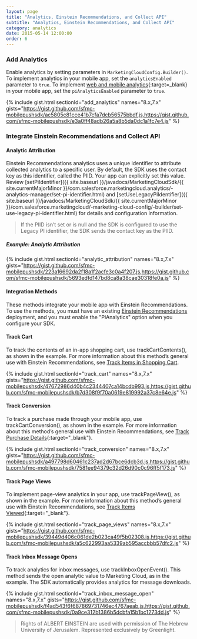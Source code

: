 ```yaml
---
layout: page
title: "Analytics, Einstein Recommendations, and Collect API"
subtitle: "Analytics, Einstein Recommendations, and Collect API"
category: analytics
date: 2015-05-14 12:00:00
order: 6
---
```

### Add Analytics

Enable analytics by setting parameters in `MarketingCloudConfig.Builder()`. To implement analytics in your mobile app, set the `analyticsEnabled` parameter to `true`. To implement [web and mobile analytics](https://help.salesforce.com/articleView?id=mc_anb_web__mobile_analytics.htm&type=5){:target=_blank} in your mobile app, set the `piAnalyticsEnabled` parameter to `true`.

{% include gist.html sectionId="add_analytics" names="8.x,7.x" gists="https://gist.github.com/sfmc-mobilepushsdk/ac5805c81cce41b7cfa7dcb56575bbdf.js,https://gist.github.com/sfmc-mobilepushsdk/e3a0ff48adb26a5a8b5da0dc1a1fc7e4.js" %}

### Integrate Einstein Recommendations and Collect API

#### Analytic Attribution
Einstein Recommendations analytics uses a unique identifier to attribute collected analytics to a specific user. By default, the SDK uses the contact key as this identifier, called the PIID. Your app can explicitly set this value. Review [setPiIdentifier]({{ site.baseurl }}/javadocs/MarketingCloudSdk/{{ site.currentMajorMinor }}/com.salesforce.marketingcloud.analytics/-analytics-manager/set-pi-identifier.html) and [setUseLegacyPiIdentifier]({{ site.baseurl }}/javadocs/MarketingCloudSdk/{{ site.currentMajorMinor }}/com.salesforce.marketingcloud/-marketing-cloud-config/-builder/set-use-legacy-pi-identifier.html) for details and configuration information.

> If the PIID isn’t set or is null and the SDK is configured to use the Legacy PI identifier, the SDK sends the contact key as the PIID.


##### Example: Analytic Attribution
{% include gist.html sectionId="analytic_attribution" names="8.x,7.x" gists="https://gist.github.com/sfmc-mobilepushsdk/223a16692da2f18a1f2acfe3c0a4f207.js,https://gist.github.com/sfmc-mobilepushsdk/5693edfd147bd8ca8a38cae30318fe0a.js" %}

#### Integration Methods
These methods integrate your mobile app with Einstein Recommendations. To use the methods, you must have an existing [Einstein Recommendations](https://help.salesforce.com/articleView?id=mc_pb_personalization_builder.htm&type=5) deployment, and you must enable the "PiAnalytics" option when you configure your SDK.

#### Track Cart

To track the contents of an in-app shopping cart, use trackCartContents(), as shown in the example. For more information about this method’s general use with Einstein Recommendations, see [Track Items in Shopping Cart](https://help.salesforce.com/articleView?id=mc_ctc_track_cart.htm{:target="_blank"}).

{% include gist.html sectionId="track_cart" names="8.x,7.x" gists="https://gist.github.com/sfmc-mobilepushsdk/47672986d40b4c2344407ca14bcdb993.js,https://gist.github.com/sfmc-mobilepushsdk/b7d308f9f70a0619e819992a37c8e64e.js" %}

#### Track Conversion

To track a purchase made through your mobile app, use trackCartConversion(), as shown in the example. For more information about this method’s general use with Einstein Recommendations, see [Track Purchase Details](https://help.salesforce.com/articleView?id=mc_ctc_track_conversion.htm&type=5){:target="_blank"}.

{% include gist.html sectionId="track_conversion" names="8.x,7.x" gists="https://gist.github.com/sfmc-mobilepushsdk/a497798d60461c237ad2d67bce6dcb3d.js,https://gist.github.com/sfmc-mobilepushsdk/7581ee94379c32d26d90c0c96ff5f173.js" %}

#### Track Page Views

To implement page-view analytics in your app, use trackPageView(), as shown in the example. For more information about this method’s general use with Einstein Recommendations, see [Track Items Viewed](http://help.marketingcloud.com/en/documentation/collect_code/install_collect_code/track_page_view/){:target="_blank"}.

{% include gist.html sectionId="track_page_views" names="8.x,7.x" gists="https://gist.github.com/sfmc-mobilepushsdk/39449d406c061de2b023ca49f5b02308.js,https://gist.github.com/sfmc-mobilepushsdk/a5c622993aa5339ab595accbbb57dfc2.js" %}

#### Track Inbox Message Opens

To track analytics for inbox messages, use trackInboxOpenEvent(). This method sends the open analytic value to Marketing Cloud, as in the example. The SDK automatically provides analytics for message downloads.

{% include gist.html sectionId="track_inbox_message_open" names="8.x,7.x" gists="https://gist.github.com/sfmc-mobilepushsdk/f4ad543f6f687869731746ec4767aeab.js,https://gist.github.com/sfmc-mobilepushsdk/0a9ce312b1386b5dcbfa15b1bc1273dd.js" %}

> Rights of ALBERT EINSTEIN are used with permission of The Hebrew University of Jerusalem. Represented exclusively by Greenlight.
